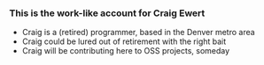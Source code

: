 ### This is the work-like account for Craig Ewert

* Craig is a (retired) programmer, based in the Denver metro area
* Craig could be lured out of retirement with the right bait
* Craig will be contributing here to OSS projects, someday
